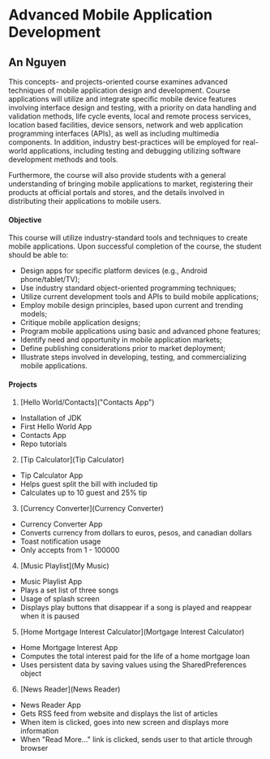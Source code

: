 # Advanced Mobile Application Development

## An Nguyen

This concepts- and projects-oriented course examines advanced techniques of mobile application design and development. Course applications will utilize and integrate specific mobile device features involving interface design and testing, with a priority on data handling and validation methods, life cycle events, local and remote process services, location based facilities, device sensors, network and web application programming interfaces (APIs), as well as including multimedia components. In addition, industry best-practices will be employed for real-world applications, including testing and debugging utilizing software development methods and tools.

Furthermore, the course will also provide students with a general understanding of bringing mobile applications to market, registering their products at official portals and stores, and the details involved in distributing their applications to mobile users.

#### Objective

This course will utilize industry-standard tools and techniques to create mobile applications. Upon successful completion of the course, the student should be able to:

* Design apps for specific platform devices (e.g., Android phone/tablet/TV);
* Use industry standard object-oriented programming techniques;
* Utilize current development tools and APIs to build mobile applications;
* Employ mobile design principles, based upon current and trending models;
* Critique mobile application designs;
* Program mobile applications using basic and advanced phone features;
* Identify need and opportunity in mobile application markets;
* Define publishing considerations prior to market deployment;
* Illustrate steps involved in developing, testing, and commercializing mobile applications.

#### Projects
1. [Hello World/Contacts]("Contacts App")

- Installation of JDK
- First Hello World App
- Contacts App
- Repo tutorials

2. [Tip Calculator](Tip Calculator)

- Tip Calculator App
- Helps guest split the bill with included tip
- Calculates up to 10 guest and 25% tip

3. [Currency Converter](Currency Converter)

- Currency Converter App
- Converts currency from dollars to euros, pesos, and canadian dollars
- Toast notification usage
- Only accepts from 1 - 100000

4. [Music Playlist](My Music)

- Music Playlist App
- Plays a set list of three songs
- Usage of splash screen
- Displays play buttons that disappear if a song is played and reappear when it is paused

5. [Home Mortgage Interest Calculator](Mortgage Interest Calculator)

- Home Mortgage Interest App
- Computes the total interest paid for the life of a home mortgage loan
- Uses persistent data by saving values using the SharedPreferences object

6. [News Reader](News Reader)

- News Reader App
- Gets RSS feed from website and displays the list of articles
- When item is clicked, goes into new screen and displays more information
- When "Read More..." link is clicked, sends user to that article through browser
